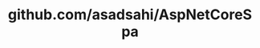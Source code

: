 ---
layout: post
title: github.com/asadsahi/AspNetCoreSpa
categories: link
tags: [انگلیسی, برنامه‌نویسی]
---